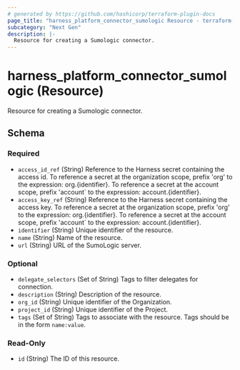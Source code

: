 ```yaml
---
# generated by https://github.com/hashicorp/terraform-plugin-docs
page_title: "harness_platform_connector_sumologic Resource - terraform-provider-harness"
subcategory: "Next Gen"
description: |-
  Resource for creating a Sumologic connector.
---
```


# harness_platform_connector_sumologic (Resource)

Resource for creating a Sumologic connector.



<!-- schema generated by tfplugindocs -->
## Schema

### Required

- `access_id_ref` (String) Reference to the Harness secret containing the access id. To reference a secret at the organization scope, prefix 'org' to the expression: org.{identifier}. To reference a secret at the account scope, prefix 'account` to the expression: account.{identifier}.
- `access_key_ref` (String) Reference to the Harness secret containing the access key. To reference a secret at the organization scope, prefix 'org' to the expression: org.{identifier}. To reference a secret at the account scope, prefix 'account` to the expression: account.{identifier}.
- `identifier` (String) Unique identifier of the resource.
- `name` (String) Name of the resource.
- `url` (String) URL of the SumoLogic server.

### Optional

- `delegate_selectors` (Set of String) Tags to filter delegates for connection.
- `description` (String) Description of the resource.
- `org_id` (String) Unique identifier of the Organization.
- `project_id` (String) Unique identifier of the Project.
- `tags` (Set of String) Tags to associate with the resource. Tags should be in the form `name:value`.

### Read-Only

- `id` (String) The ID of this resource.


